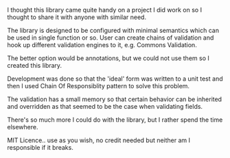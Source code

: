 I thought this library came quite handy on a project I did work on so I thought to share it with anyone with similar need.

The library is designed to be configured with minimal semantics which can be used in single function or so. User can create chains of validation and
hook up different validation engines to it, e.g. Commons Validation.

The better option would be annotations, but we could not use them so I created this library.

Development was done so that the 'ideal' form was written to a unit test and then I used Chain Of Responsiblity pattern to solve this problem.

The validation has a small memory so that certain behavior can be inherited and overridden as that seemed to be the case when validating fields.

There's so much more I could do with the library, but I rather spend the time elsewhere.

MIT Licence.. use as you wish, no credit needed but neither am I responsible if it breaks.
